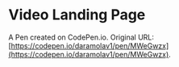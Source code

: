 # Video Landing Page

A Pen created on CodePen.io. Original URL: [https://codepen.io/daramolav1/pen/MWeGwzx](https://codepen.io/daramolav1/pen/MWeGwzx).


